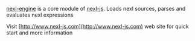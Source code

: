 [nexl-engine](https://github.com/liamray/nexl-engine) is a core module of [nexl-js](https://github.com/liamray/nexl-js). Loads nexl sources, parses and evaluates nexl expressions<br/>

Visit [http://www.nexl-js.com](http://www.nexl-js.com) web site for quick start and more information
